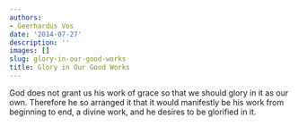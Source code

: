 ```yaml
---
authors:
- Geerhardus Vos
date: '2014-07-27'
description: ''
images: []
slug: glory-in-our-good-works
title: Glory in Our Good Works
---
```


God does not grant us his work of grace so that we should glory in it as our own. Therefore he so arranged it that it would manifestly be his work from beginning to end, a divine work, and he desires to be glorified in it.